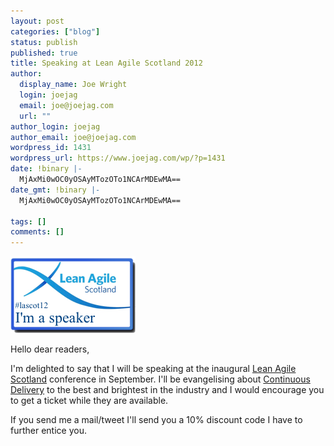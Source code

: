 ```yaml
---
layout: post
categories: ["blog"]
status: publish
published: true
title: Speaking at Lean Agile Scotland 2012
author:
  display_name: Joe Wright
  login: joejag
  email: joe@joejag.com
  url: ""
author_login: joejag
author_email: joe@joejag.com
wordpress_id: 1431
wordpress_url: https://www.joejag.com/wp/?p=1431
date: !binary |-
  MjAxMi0wOC0yOSAyMTozOTo1NCArMDEwMA==
date_gmt: !binary |-
  MjAxMi0wOC0yOSAyMTozOTo1NCArMDEwMA==

tags: []
comments: []
---
```


<p><a href="http://www.leanagilescotland.com/" target="_blank"><img src="/images/2012/leanagilescotland_2012.png" /></a></p>
<p>Hello dear readers,</p>
<p>I'm delighted to say that I will be speaking at the inaugural <a href="http://www.leanagilescotland.com/">Lean Agile Scotland</a> conference in September. I'll be evangelising about <a href="http://en.wikipedia.org/wiki/Continuous_delivery">Continuous Delivery</a> to the best and brightest in the industry and I would encourage you to get a ticket while they are available.</p>
<p>If you send me a mail/tweet I'll send you a 10% discount code I have to further entice you.</p>
